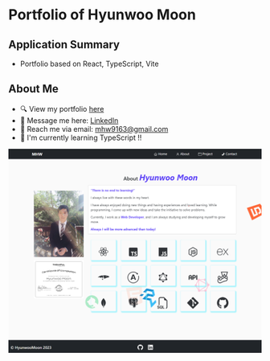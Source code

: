 # Portfolio of Hyunwoo Moon

## Application Summary
- Portfolio based on React, TypeScript, Vite

## About Me
- 🔍 View my portfolio <a href="https://hyunwoomoon-portolio.vercel.app/">here</a>
- 💬 Message me here: <a href="https://www.linkedin.com/in/hyunwoomoon/">LinkedIn</a>
- 💌 Reach me via email: mhw9163@gmail.com
- 📣 I'm currently learning TypeScript !!

![Screenshot](./public/assets/portfolio.png)
